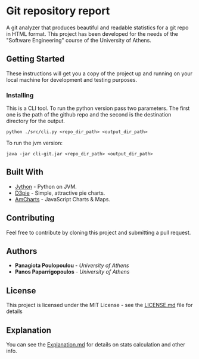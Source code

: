 # Git repository report

A git analyzer that produces beautiful and readable statistics for a git repo in HTML format.
This project has been developed for the needs of the "Software Engineering" course of the University of Athens.

## Getting Started

These instructions will get you a copy of the project up and running on your local machine for development and testing purposes.

### Installing

This is a CLI tool.
To run the python version pass two parameters. The first one is the path of the github repo
and the second is the destination directory for the output.

```
python ./src/cli.py <repo_dir_path> <output_dir_path>
```

To run the jvm version:

```
java -jar cli-git.jar <repo_dir_path> <output_dir_path>
```

## Built With

* [Jython](http://www.jython.org/) - Python on JVM.
* [D3pie](http://d3pie.org/) - Simple, attractive pie charts.
* [AmCharts](https://www.amcharts.com) - JavaScript Charts & Maps.

## Contributing

Feel free to contribute by cloning this project and submitting a pull request.

## Authors

* **Panagiota Poulopoulou** - *University of Athens*
* **Panos Paparrigopoulos** - *University of Athens*


## License

This project is licensed under the MIT License - see the [LICENSE.md](LICENSE.md) file for details


## Explanation

You can see the  [Explanation.md](explanation.md) for details on stats calculation and other info.
